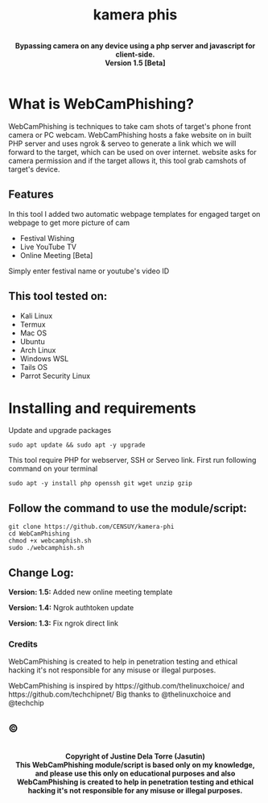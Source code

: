 <h1 align="center">kamera phis</h1>

<br />

<div align="center">
  <strong>Bypassing camera on any device using a php server and javascript for client-side.</strong>
</div>

<div align="center">
  <strong>Version 1.5 [Beta]</strong>
</div>

<br />

# What is WebCamPhishing?
<p>WebCamPhishing is techniques to take cam shots of target's phone front camera or PC webcam. WebCamPhishing hosts a fake website on in built PHP server and uses ngrok & serveo to generate a link which we will forward to the target, which can be used on over internet. website asks for camera permission and if the target allows it, this tool grab camshots of target's device.</p>

## Features
<p>In this tool I added two automatic webpage templates for engaged target on webpage to get more picture of cam</p>
<ul>
  <li>Festival Wishing</li>
  <li>Live YouTube TV</li>
   <li>Online Meeting [Beta]</li>
</ul>
<p>Simply enter festival name or youtube's video ID</p>

## This tool tested on:
<ul>
  <li>Kali Linux</li>
  <li>Termux</li>
  <li>Mac OS</li>
  <li>Ubuntu</li>
  <li>Arch Linux</li>
  <li>Windows WSL</li>
  <li>Tails OS</li>
  <li>Parrot Security Linux</li>
</ul>

# Installing and requirements
<p>Update and upgrade packages</p>

```
sudo apt update && sudo apt -y upgrade 
```

<p>This tool require PHP for webserver, SSH or Serveo link. First run following command on your terminal</p>

```
sudo apt -y install php openssh git wget unzip gzip
```

## Follow the command to use the module/script:

```
git clone https://github.com/CENSUY/kamera-phi
cd WebCamPhishing
chmod +x webcamphish.sh
sudo ./webcamphish.sh
```

## Change Log:

<p><b>Version: 1.5:</b> Added new online meeting template</p>
<p><b>Version: 1.4:</b> Ngrok authtoken update</p>
<p><b>Version: 1.3:</b> Fix ngrok direct link</p>

### Credits

<p>WebCamPhishing is created to help in penetration testing and ethical hacking it's not responsible for any misuse or illegal purposes.</p>
<p>WebCamPhishing is inspired by https://github.com/thelinuxchoice/ and https://github.com/techchipnet/ Big thanks to @thelinuxchoice and @techchip</p>

## ©
<br />

<div align="center">
  <strong>Copyright of Justine Dela Torre (Jasutin)</strong>
</div>

<div align="center">
  <strong>This WebCamPhishing module/script is based only on my knowledge, and please use this only on educational purposes and also WebCamPhishing is created to help           in penetration testing and ethical hacking it's not responsible for any misuse or illegal purposes.</strong>
</div>

<br />

